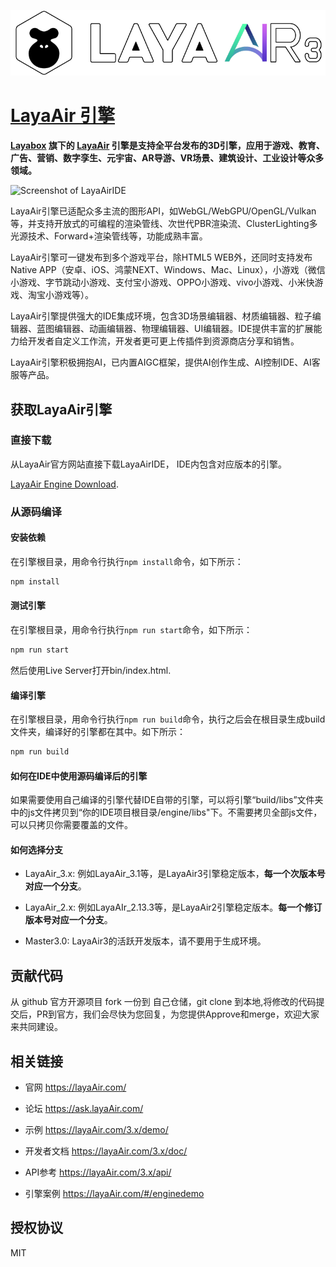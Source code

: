 <p align="center">
    <a href="https://layaair.com">
        <img src="./logo.png"
    </a>
</p>

# LayaAir 引擎

**[Layabox](https://www.layabox.com/) 旗下的 [LayaAir](https://layaair.layabox.com/) 引擎是支持全平台发布的3D引擎，应用于游戏、教育、广告、营销、数字孪生、元宇宙、AR导游、VR场景、建筑设计、工业设计等众多领域。**

![Screenshot of LayaAirIDE](https://github.com/layabox/LayaAir/assets/38777031/f520c762-98e4-41f0-8145-df6a6cb422d6)

LayaAir引擎已适配众多主流的图形API，如WebGL/WebGPU/OpenGL/Vulkan等，并支持开放式的可编程的渲染管线、次世代PBR渲染流、ClusterLighting多光源技术、Forward+渲染管线等，功能成熟丰富。

LayaAir引擎可一键发布到多个游戏平台，除HTML5 WEB外，还同时支持发布Native APP（安卓、iOS、鸿蒙NEXT、Windows、Mac、Linux），小游戏（微信小游戏、字节跳动小游戏、支付宝小游戏、OPPO小游戏、vivo小游戏、小米快游戏、淘宝小游戏等）。

LayaAir引擎提供强大的IDE集成环境，包含3D场景编辑器、材质编辑器、粒子编辑器、蓝图编辑器、动画编辑器、物理编辑器、UI编辑器。IDE提供丰富的扩展能力给开发者自定义工作流，开发者更可更上传插件到资源商店分享和销售。

LayaAir引擎积极拥抱AI，已内置AIGC框架，提供AI创作生成、AI控制IDE、AI客服等产品。

## 获取LayaAir引擎

### 直接下载

从LayaAir官方网站直接下载LayaAirIDE， IDE内包含对应版本的引擎。

[LayaAir Engine Download](https://layaair.com/#/engineDownload).

### 从源码编译

#### 安装依赖

在引擎根目录，用命令行执行`npm install`命令，如下所示：

```bash
npm install
```

#### 测试引擎

在引擎根目录，用命令行执行`npm run start`命令，如下所示：

```bash
npm run start
```

然后使用Live Server打开bin/index.html.

#### 编译引擎

在引擎根目录，用命令行执行`npm run build`命令，执行之后会在根目录生成build文件夹，编译好的引擎都在其中。如下所示：

```bash
npm run build
```

#### 如何在IDE中使用源码编译后的引擎

如果需要使用自己编译的引擎代替IDE自带的引擎，可以将引擎“build/libs”文件夹中的js文件拷贝到“你的IDE项目根目录/engine/libs"下。不需要拷贝全部js文件，可以只拷贝你需要覆盖的文件。

#### 如何选择分支

- LayaAir_3.x:  例如LayaAir_3.1等，是LayaAir3引擎稳定版本，**每一个次版本号对应一个分支**。

- LayaAir_2.x:  例如LayaAIr_2.13.3等，是LayaAir2引擎稳定版本。**每一个修订版本号对应一个分支**。

- Master3.0:  LayaAir3的活跃开发版本，请不要用于生成环境。

## 贡献代码

从 github 官方开源项目 fork 一份到 自己仓储，git clone 到本地,将修改的代码提交后，PR到官方，我们会尽快为您回复，为您提供Approve和merge，欢迎大家来共同建设。

## 相关链接

- 官网 https://layaAir.com/

- 论坛 https://ask.layaAir.com/

- 示例 https://layaAir.com/3.x/demo/

- 开发者文档 https://layaAir.com/3.x/doc/

- API参考 https://layaAir.com/3.x/api/

- 引擎案例 https://layaAir.com/#/enginedemo

## 授权协议

MIT

